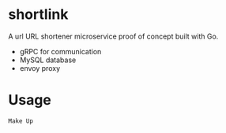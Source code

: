 # shortlink

A url URL shortener microservice proof of concept built with Go.
* gRPC for communication
* MySQL database
* envoy proxy
# Usage
`Make Up`
